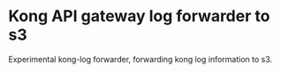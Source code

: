 Kong API gateway log forwarder to s3
=======
Experimental kong-log forwarder, forwarding kong log information to s3.

